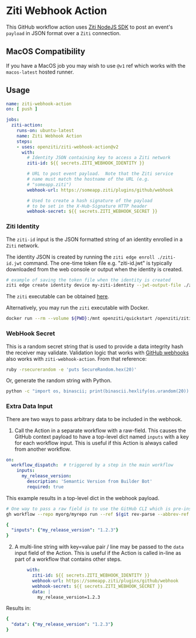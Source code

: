 # Ziti Webhook Action

This GitHub workflow action uses [Ziti NodeJS SDK](https://github.com/openziti/ziti-sdk-nodejs) to post an event's `payload` in JSON format over a `Ziti` connection.  

## MacOS Compatibility

If you have a MacOS job you may wish to use `@v1` ref which works with the `macos-latest` hosted runner.

## Usage

```yml
name: ziti-webhook-action
on: [ push ]

jobs:
  ziti-action:
    runs-on: ubuntu-latest
    name: Ziti Webhook Action
    steps:
    - uses: openziti/ziti-webhook-action@v2
      with:
        # Identity JSON containing key to access a Ziti network
        ziti-id: ${{ secrets.ZITI_WEBHOOK_IDENTITY }}

        # URL to post event payload.  Note that the Ziti service
        # name must match the hostname of the URL (e.g.
        # "someapp.ziti")
        webhook-url: https://someapp.ziti/plugins/github/webhook

        # Used to create a hash signature of the payload
        # to be set in the X-Hub-Signature HTTP header
        webhook-secret: ${{ secrets.ZITI_WEBHOOK_SECRET }}
```

### Ziti Identity

The `ziti-id` input is the JSON formatted string of an identity enrolled  in a `Ziti` network.

The identity JSON is created by running the `ziti edge enroll ./ziti-id.jwt` command.  The one-time token file e.g. "ziti-id.jwt" is typically downloaded from the web console or output when the identity is created.

```bash
# example of saving the token file when the identity is created
ziti edge create identity device my-ziti-identity --jwt-output-file ./ziti-id.jwt
```

The `ziti` executable can be obtained [here](https://github.com/openziti/ziti/releases/latest).

Alternatively, you may run the `ziti` executable with Docker.

```bash
docker run --rm --volume ${PWD}:/mnt openziti/quickstart /openziti/ziti-bin/ziti edge enroll /mnt/ziti-id.jwt
```

### WebHook Secret

This is a random secret string that is used to provide a data integrity hash the receiver may validate. Validation logic that works with [GitHub webhooks](https://docs.github.com/en/developers/webhooks-and-events/webhooks/securing-your-webhooks) also works with `ziti-webhook-action`. From that reference:

```bash
ruby -rsecurerandom -e 'puts SecureRandom.hex(20)'
```

Or, generate the random string with Python.

```bash
python -c "import os, binascii; print(binascii.hexlify(os.urandom(20)).decode('utf-8'))"
```

### Extra Data Input

There are two ways to pass arbitrary data to be included in the webhook.

1. Call the Action in a separate workflow with a raw-field. This causes the GitHub context payload to have a top-level dict named `inputs` with a key for each workflow input. This is useful if this Action is always called from another workflow.

```yaml
on:
  workflow_dispatch:  # triggered by a step in the main workflow
    inputs:
      my_release_version:
        description: 'Semantic Version from Builder Bot'
        required: true
```

This example results in a top-level dict in the webhook payload.

```bash
# One way to pass a raw field is to use the GitHub CLI which is pre-installed in all hosted runner VMs
gh workflow --repo myorg/myrepo run --ref $(git rev-parse --abbrev-ref HEAD) --raw-field my_release_version=1.2.3 send-ziti-webhook.yml
```

```yaml
{
  "inputs": {"my_release_version": "1.2.3"}
}
```

2. A multi-line string with key=value pair / line may be passed to the `data` input field of the Action. This is useful if the Action is called in-line as part of a workflow that contains other steps.

```yaml
        with:
          ziti-id: ${{ secrets.ZITI_WEBHOOK_IDENTITY }}
          webhook-url: https://someapp.ziti/plugins/github/webhook
          webhook-secret: ${{ secrets.ZITI_WEBHOOK_SECRET }}
          data: |
            my_release_version=1.2.3
```

Results in:

```yaml
{
  "data": {"my_release_version": "1.2.3"}
}
```
